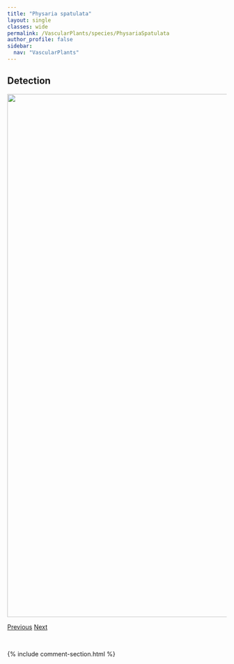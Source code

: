 ```yaml
---
title: "Physaria spatulata"
layout: single
classes: wide
permalink: /VascularPlants/species/PhysariaSpatulata
author_profile: false
sidebar:
  nav: "VascularPlants"
---
```


<h2>Detection</h2>

<a href="https://drive.google.com/uc?export=view&id=1hEfFIYBxVyEy4OI32x8EmWQPbnASEjTx">
<img src="https://drive.google.com/uc?export=view&id=1hEfFIYBxVyEy4OI32x8EmWQPbnASEjTx" height = "1200" width = "800">
</a>


<a href="/DevelopmentWebsite/VascularPlants/species/PhysariaArenosa" class="pagination--pager" title="Physaria arenosa">Previous</a> <a href="/DevelopmentWebsite/VascularPlants/species/Picea" class="pagination--pager" title="Picea">Next</a>

<p>&nbsp;</p>

{% include comment-section.html %}

